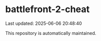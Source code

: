 # battlefront-2-cheat

Last updated: 2025-06-06 20:48:40

This repository is automatically maintained.
